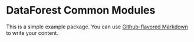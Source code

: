 # DataForest Common Modules

This is a simple example package. You can use
[Github-flavored Markdown](https://guides.github.com/features/mastering-markdown/)
to write your content.